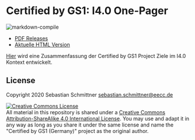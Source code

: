 # Certified by GS1: I4.0 One-Pager

![markdown-compile](https://github.com/gs1-germany-innolab/CertifiedByGS1-I4.0-OnePager/workflows/markdown-compile/badge.svg)

- [PDF Releases](https://github.com/gs1-germany-innolab/CertifiedByGS1-I4.0-OnePager/releases)
- [Aktuelle HTML Version](https://gs1-germany-innolab.github.io/CertifiedByGS1-I4.0-OnePager/)

[Hier](https://github.com/Echsecutor/CertifiedByGS1-I4.0-OnePager/blob/master/certified-by-gs1-i40-one-pager.md) wird eine Zusammenfassung der Certified by GS1 Project Ziele im I4.0 Kontext entwickelt.


## License

Copyright 2020 Sebastian Schmittner <sebastian.schmittner@eecc.de>

<a rel="license" href="http://creativecommons.org/licenses/by-sa/4.0/"><img alt="Creative Commons License" style="border-width:0" src="https://i.creativecommons.org/l/by-sa/4.0/88x31.png" /></a><br />All material in this repository is shared under a <a rel="license" href="http://creativecommons.org/licenses/by-sa/4.0/">Creative Commons Attribution-ShareAlike 4.0 International License</a>. You may use and adapt it in any way as long as you share it under the same license and name the "Certified by GS1 (Germany)" project as the original author.
